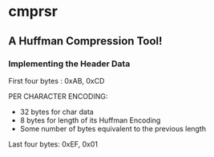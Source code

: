 # cmprsr
## A Huffman Compression Tool!

### Implementing the Header Data
First four bytes : 0xAB, 0xCD

PER CHARACTER ENCODING:
- 32 bytes for char data
- 8 bytes for length of its Huffman Encoding
- Some number of bytes equivalent to the previous length

Last four bytes: 0xEF, 0x01
